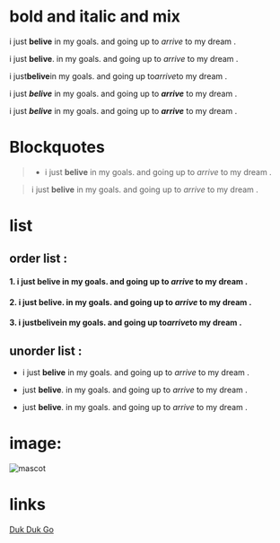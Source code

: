 # bold and italic and mix
i just **belive** in my goals. and going up to *arrive* to my dream .

i just __belive__. in my goals. and going up to _arrive_ to my dream .

i just**belive**in my goals. and going up to*arrive*to my dream .

i just ***belive*** in my goals. and going up to __*arrive*__ to my dream .

i just *__belive__* in my goals. and going up to *__arrive__* to my dream .

# Blockquotes

> - i just **belive** in my goals. and going up to *arrive* to my dream .
 
> i just **belive** in my goals. and going up to *arrive* to my dream .

# list 
## order list :
#### 1. i just **belive** in my goals. and going up to *arrive* to my dream .

#### 2. i just __belive__. in my goals. and going up to _arrive_ to my dream .

#### 3. i just**belive**in my goals. and going up to*arrive*to my dream .

## unorder list :
 - i just **belive** in my goals. and going up to *arrive* to my dream .
 * just __belive__. in my goals. and going up to _arrive_ to my dream .
 + just __belive__. in my goals. and going up to _arrive_ to my dream .

# image:
![mascot](https://d33wubrfki0l68.cloudfront.net/e7ed9fe4bafe46e275c807d63591f85f9ab246ba/e2d28/assets/images/tux.png)

# links 
[Duk Duk Go](https://duckduckgo.com/)
